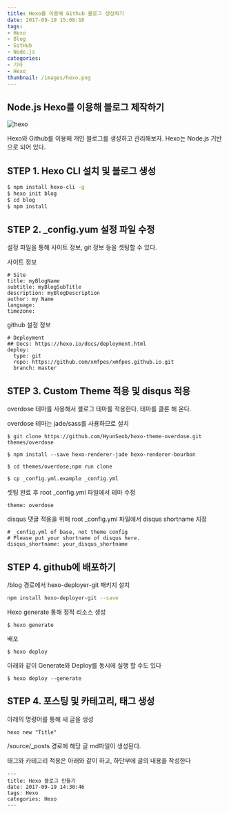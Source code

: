 ```yaml
---
title: Hexo를 이용해 Github 블로그 생성하기
date: 2017-09-19 15:08:16
tags: 
- Hexo
- Blog
- GitHub
- Node.js
categories:
- 기타
- Hexo
thumbnail: /images/hexo.png
---
```


## **Node.js Hexo를 이용해 블로그 제작하기**

![hexo](/images/hexo.png)

Hexo와 Github를 이용해 개인 블로그를 생성하고 관리해보자.
Hexo는 Node.js 기반으로 되어 있다.

## STEP 1. Hexo CLI 설치 및 블로그 생성
```bash
$ npm install hexo-cli -g
$ hexo init blog
$ cd blog
$ npm install
```
## STEP 2. _config.yum 설정 파일 수정
설정 파일을 통해 사이트 정보, git 정보 등을 셋팅할 수 있다.

사이트 정보
```yum
# Site
title: myBlogName
subtitle: myBlogSubTitle
description: myBlogDescription
author: my Name
language:
timezone:
```

github 설정 정보
```
# Deployment
## Docs: https://hexo.io/docs/deployment.html
deploy:
  type: git
  repo: https://github.com/xmfpes/xmfpes.github.io.git
  branch: master
```


## STEP 3. Custom Theme 적용 및 disqus 적용

overdose 테마를 사용해서 블로그 테마를 적용한다.
테마를 클론 해 온다.

overdose 테마는 jade/sass를 사용하므로 설치
```
$ git clone https://github.com/HyunSeob/hexo-theme-overdose.git themes/overdose

$ npm install --save hexo-renderer-jade hexo-renderer-bourbon
```

```
$ cd themes/overdose;npm run clone
```

```
$ cp _config.yml.example _config.yml
```

셋팅 완료 후 root _config.yml 파일에서 테마 수정
```
theme: overdose
```

disqus 댓글 적용을 위해 root _config.yml 파일에서 disqus shortname 지정
```
# _config.yml of base, not theme config
# Please put your shortname of disqus here.
disqus_shortname: your_disqus_shortname
```
## STEP 4. github에 배포하기

/blog 경로에서
hexo-deployer-git 패키지 설치
```bash
npm install hexo-deployer-git --save
```

Hexo generate 통해 정적 리소스 생성
```
$ hexo generate
```
배포
```
$ hexo deploy
```

아래와 같이 Generate와 Deploy를 동시에 실행 할 수도 있다
```
$ hexo deploy --generate
```

## STEP 4. 포스팅 및 카테고리, 태그 생성
아래의 명령어를 통해 새 글을 생성
```
hexo new "Title"
```
/source/_posts 경로에 해당 글 md파일이 생성된다.

태그와 카테고리 적용은 아래와 같이 하고, 하단부에 글의 내용을 작성한다
```
---
title: Hexo 블로그 만들기
date: 2017-09-19 14:30:46
tags: Hexo
categories: Hexo
---

```
